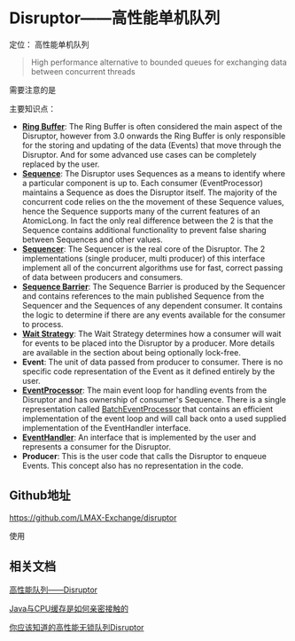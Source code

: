 # Disruptor——高性能单机队列

定位： 高性能单机队列

> High performance alternative to bounded queues for exchanging data between concurrent threads
>
> 













需要注意的是





主要知识点：

- [**Ring Buffer**](https://github.com/LMAX-Exchange/disruptor/blob/master/src/main/java/com/lmax/disruptor/RingBuffer.java): The Ring Buffer is often considered the main aspect of the Disruptor, however from 3.0 onwards the Ring Buffer is only responsible for the storing and updating of the data (Events) that move through the Disruptor. And for some advanced use cases can be completely replaced by the user.
- [**Sequence**](https://github.com/LMAX-Exchange/disruptor/blob/master/src/main/java/com/lmax/disruptor/Sequence.java): The Disruptor uses Sequences as a means to identify where a particular component is up to. Each consumer (EventProcessor) maintains a Sequence as does the Disruptor itself. The majority of the concurrent code relies on the the movement of these Sequence values, hence the Sequence supports many of the current features of an AtomicLong. In fact the only real difference between the 2 is that the Sequence contains additional functionality to prevent false sharing between Sequences and other values.
- [**Sequencer**](https://github.com/LMAX-Exchange/disruptor/blob/master/src/main/java/com/lmax/disruptor/Sequencer.java): The Sequencer is the real core of the Disruptor. The 2 implementations (single producer, multi producer) of this interface implement all of the concurrent algorithms use for fast, correct passing of data between producers and consumers.
- [**Sequence Barrier**](https://github.com/LMAX-Exchange/disruptor/blob/master/src/main/java/com/lmax/disruptor/SequenceBarrier.java): The Sequence Barrier is produced by the Sequencer and contains references to the main published Sequence from the Sequencer and the Sequences of any dependent consumer. It contains the logic to determine if there are any events available for the consumer to process.
- [**Wait Strategy**](https://github.com/LMAX-Exchange/disruptor/blob/master/src/main/java/com/lmax/disruptor/WaitStrategy.java): The Wait Strategy determines how a consumer will wait for events to be placed into the Disruptor by a producer. More details are available in the section about being optionally lock-free.
- **Event**: The unit of data passed from producer to consumer. There is no specific code representation of the Event as it defined entirely by the user.
- [**EventProcessor**](https://github.com/LMAX-Exchange/disruptor/blob/master/src/main/java/com/lmax/disruptor/EventProcessor.java): The main event loop for handling events from the Disruptor and has ownership of consumer's Sequence. There is a single representation called [BatchEventProcessor](https://github.com/LMAX-Exchange/disruptor/blob/master/src/main/java/com/lmax/disruptor/BatchEventProcessor.java) that contains an efficient implementation of the event loop and will call back onto a used supplied implementation of the EventHandler interface.
- [**EventHandler**](https://github.com/LMAX-Exchange/disruptor/blob/master/src/main/java/com/lmax/disruptor/EventHandler.java): An interface that is implemented by the user and represents a consumer for the Disruptor.
- **Producer**: This is the user code that calls the Disruptor to enqueue Events. This concept also has no representation in the code.



## Github地址

https://github.com/LMAX-Exchange/disruptor

使用

## 相关文档

[高性能队列——Disruptor](https://tech.meituan.com/disruptor.html)

[Java与CPU缓存是如何亲密接触的](https://mp.weixin.qq.com/s/ODJqoiHYwAhRCMnVjunsbQ)

[你应该知道的高性能无锁队列Disruptor](https://juejin.im/post/5b5f10d65188251ad06b78e3?utm_source=gold_browser_extension)